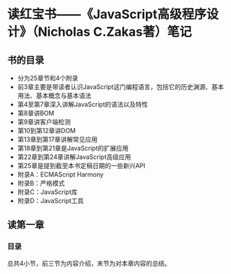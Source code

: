 # 读红宝书——《JavaScript高级程序设计》（Nicholas C.Zakas著）笔记

## 书的目录
- 分为25章节和4个附录
- 前3章主要是带读者认识JavaScript这门编程语言，包括它的历史渊源、基本用法、基本概念与基本语法
- 第4至第7章深入讲解JavaScript的语法以及特性
- 第8章讲BOM
- 第9章讲客户端检测
- 第10到第12章讲DOM
- 第13章到第17章讲解常见应用
- 第18章到第21章是JavaScript的扩展应用
- 第22章到第24章讲解JavaScript高级应用
- 第25章是提到截至本书定稿日期的一些新兴API
- 附录A：ECMAScript Harmony
- 附录B：严格模式
- 附录C：JavaScript库
- 附录D：JavaScript工具
## 读第一章
### 目录
总共4小节，前三节为内容介绍，末节为对本章内容的总结。
